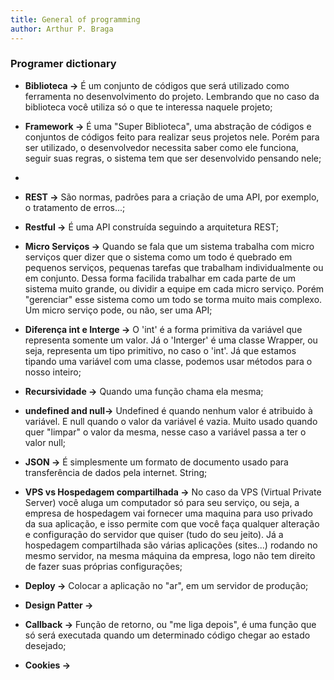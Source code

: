 ```yaml
---
title: General of programming
author: Arthur P. Braga
---
```


### Programer dictionary

- **Biblioteca ->** É um conjunto de códigos que será utilizado como ferramenta no desenvolvimento do projeto. Lembrando que no caso da biblioteca você utiliza só o que te interessa naquele projeto;

- **Framework ->** É uma "Super Biblioteca", uma abstração de códigos e conjuntos de códigos feito para realizar seus projetos nele. Porém para ser utilizado, o desenvolvedor necessita saber como ele funciona, seguir suas regras, o sistema tem que ser desenvolvido pensando nele;

- 

- **REST ->** São normas, padrões para a criação de uma API, por exemplo, o tratamento de erros...;

- **Restful ->** É uma API construída seguindo a arquitetura REST;

- **Micro Serviços ->** Quando se fala que um sistema trabalha com micro serviços quer dizer que o sistema como um todo é quebrado em pequenos serviços, pequenas tarefas que trabalham individualmente ou em conjunto. Dessa forma facilida trabalhar em cada parte de um sistema muito grande, ou dividir a equipe em cada micro serviço. Porém "gerenciar" esse sistema como um todo se torma muito mais complexo. Um micro serviço pode, ou não, ser uma API;

- **Diferença int e Interge ->** O 'int' é a forma primitiva da variável que representa somente um valor. Já o 'Interger' é uma classe Wrapper, ou seja, representa um tipo primitivo, no caso o 'int'. Já que estamos tipando uma variável com uma classe, podemos usar métodos para o nosso inteiro;

- **Recursividade ->** Quando uma função chama ela mesma; 

- **undefined and null->** Undefined é quando nenhum valor é atribuido à variável. E null quando o valor da variável é vazia. Muito usado quando quer "limpar" o valor da mesma, nesse caso a variável passa a ter o valor null;

- **JSON ->** É simplesmente um formato de documento usado para transferência de dados pela internet. String;

- **VPS vs Hospedagem compartilhada ->** No caso da VPS (Virtual Private Server) você aluga um computador só para seu serviço, ou seja, a empresa de hospedagem vai fornecer uma maquina para uso privado da sua aplicação, e isso permite com que você faça qualquer alteração e configuração do servidor que quiser (tudo do seu jeito). Já a hospedagem compartilhada são várias aplicações (sites...) rodando no mesmo servidor, na mesma máquina da empresa, logo não tem direito de fazer suas próprias configurações;  

- **Deploy ->**  Colocar a aplicação no "ar", em um servidor de produção;

- **Design Patter ->** 

- **Callback ->** Função de retorno, ou "me liga depois", é uma função que só será executada quando um determinado código chegar ao estado desejado;

- **Cookies ->** 